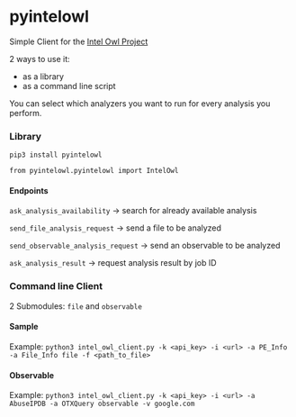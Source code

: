 # pyintelowl

Simple Client for the [Intel Owl Project](https://github.com/certego/IntelOwl)

2 ways to use it:
* as a library
* as a command line script

You can select which analyzers you want to run for every analysis you perform.

### Library
`pip3 install pyintelowl`

`from pyintelowl.pyintelowl import IntelOwl`

#### Endpoints
`ask_analysis_availability` -> search for already available analysis

`send_file_analysis_request` -> send a file to be analyzed

`send_observable_analysis_request` -> send an observable to be analyzed

`ask_analysis_result` -> request analysis result by job ID


### Command line Client
2 Submodules: `file` and `observable`

#### Sample
Example:
`python3 intel_owl_client.py -k <api_key> -i <url> -a PE_Info -a File_Info file -f <path_to_file>`

#### Observable
Example:
`python3 intel_owl_client.py -k <api_key> -i <url> -a AbuseIPDB -a OTXQuery observable -v google.com`
